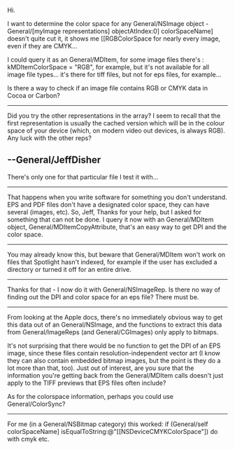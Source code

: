Hi.

I want to determine the color space for any General/NSImage object - General/[myImage representations] objectAtIndex:0] colorSpaceName] doesn't quite cut it, it shows me [[RGBColorSpace for nearly every image, even if they are CMYK...

I could query it as an General/MDItem, for some image files there's : kMDItemColorSpace              = "RGB", for example, but it's not available for all image file types... it's there for tiff files, but not for eps files, for example...

Is there a way to check if an image file contains RGB or CMYK data in Cocoa or Carbon?

----

Did you try the other representations in the array?  I seem to recall that the first representation is usually the cached version which will be in the colour space of your device (which, on modern video out devices, is always RGB).  Any luck with the other reps?

--General/JeffDisher
----
There's only one for that particular file I test it with...

----
That happens when you write software for something you don't understand. EPS and PDF files don't have a designated color space, they can have several (images, etc). So, Jeff, Thanks for your help, but I asked for something that can not be done.
I query it now with an General/MDItem object, General/MDItemCopyAttribute, that's an easy way to get DPI and the color space.

----
You may already know this, but beware that General/MDItem won't work on files that Spotlight hasn't indexed, for example if the user has excluded a directory or turned it off for an entire drive.

----
Thanks for that - I now do it with General/NSImageRep.
Is there no way of finding out the DPI and color space for an eps file? There must be.

----
From looking at the Apple docs, there's no immediately obvious way to get this data out of an General/NSImage, and the functions to extract this data from General/ImageReps (and General/CGImages) only apply to bitmaps.

It's not surprising that there would be no function to get the DPI of an EPS image, since these files contain resolution-independent vector art (I know they can also contain embedded bitmap images, but the point is they do a lot more than that, too). Just out of interest, are you sure that the information you're getting back from the General/MDItem calls doesn't just apply to the TIFF previews that EPS files often include?

As for the colorspace information, perhaps you could use General/ColorSync?

----
For me (in a General/NSBitmap category) this worked:
	if (General/self colorSpaceName] isEqualToString:@"[[NSDeviceCMYKColorSpace"])  do with cmyk etc.